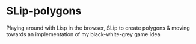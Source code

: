 SLip-polygons
=============

Playing around with Lisp in the browser, SLip to create polygons &amp; moving towards an implementation of my black-white-grey game idea